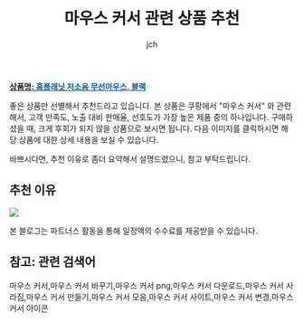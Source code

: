 ﻿---
layout: post
title: "마우스 커서 관련 상품 추천"
author: jch
categories: [가전제품]
tags:
  [
    마우스 커서,
    마우스 커서 바꾸기,
    마우스 커서 png,
    마우스 커서 다운로드,
    마우스 커서 사라짐,
    마우스 커서 만들기,
    마우스 커서 모음,
    마우스 커서 사이트,
    마우스 커서 변경,
    마우스 커서 아이콘,
  ]
image: https://static.coupangcdn.com/image/retail/images/256139783543215-3693700b-f076-4244-a452-30029442de60.jpg
description: "쿠팡에서 마우스 커서 관련 상품으로 가장 고객 선호도가 높은 제품 중 하나입니다."
---

<a href="https://link.coupang.com/re/AFFSDP?lptag=AF7868842&pageKey=310774469&itemId=980281605&vendorItemId=5397453085&traceid=V0-153-00dd7425965386b2"><b>상품명: <font color='#01579B'>홈플래닛 저소음 무선마우스, 블랙</font></b></a>

좋은 상품만 선별해서 추천드리고 있습니다.
본 상품은 쿠팡에서 "마우스 커서" 와 관련해서, 고객 만족도, 노출 대비 판매율, 선호도가 가장 높은 제품 중의 하나입니다.
구매하셨을 때, 크게 후회가 되지 않을 상품으로 보시면 됩니다.
다음 이미지를 클릭하시면 해당 상품에 대한 상세 내용을 보실 수 있습니다.

바쁘시다면, 추천 이유로 좀더 요약해서 설명드렸으니, 참고 부탁드립니다.

## 추천 이유

<a href="https://link.coupang.com/re/AFFSDP?lptag=AF7868842&pageKey=310774469&itemId=980281605&vendorItemId=5397453085&traceid=V0-153-00dd7425965386b2"><img src="https://thumbnail6.coupangcdn.com/thumbnails/remote/q89/image/retail/images/35039328863125-b2d90be1-fc07-43ff-bbac-2c3fb28e235b.jpg"></a>

본 블로그는 파트너스 활동을 통해 일정액의 수수료를 제공받을 수 있습니다.

## 참고: 관련 검색어

마우스 커서,마우스 커서 바꾸기,마우스 커서 png,마우스 커서 다운로드,마우스 커서 사라짐,마우스 커서 만들기,마우스 커서 모음,마우스 커서 사이트,마우스 커서 변경,마우스 커서 아이콘
